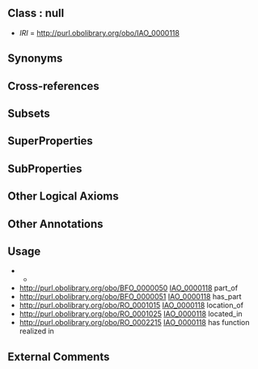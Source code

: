 
## Class : null

 * *IRI* = http://purl.obolibrary.org/obo/IAO_0000118

## Synonyms


## Cross-references


## Subsets


## SuperProperties


## SubProperties


## Other Logical Axioms


## Other Annotations


## Usage

 * -
 * http://purl.obolibrary.org/obo/BFO_0000050 [IAO_0000118](../../IAO/18/IAO_0000118.md) part_of
 * http://purl.obolibrary.org/obo/BFO_0000051 [IAO_0000118](../../IAO/18/IAO_0000118.md) has_part
 * http://purl.obolibrary.org/obo/RO_0001015 [IAO_0000118](../../IAO/18/IAO_0000118.md) location_of
 * http://purl.obolibrary.org/obo/RO_0001025 [IAO_0000118](../../IAO/18/IAO_0000118.md) located_in
 * http://purl.obolibrary.org/obo/RO_0002215 [IAO_0000118](../../IAO/18/IAO_0000118.md) has function realized in

## External Comments

